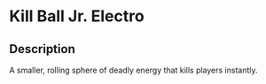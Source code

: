 # Kill Ball Jr. Electro

## Description

A smaller, rolling sphere of deadly energy that kills players instantly.
